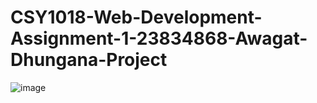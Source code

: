 # CSY1018-Web-Development-Assignment-1-23834868-Awagat-Dhungana-Project

![image](https://user-images.githubusercontent.com/113638953/226115853-4c22dda6-d969-4a75-a67a-97eb196dd804.png)
